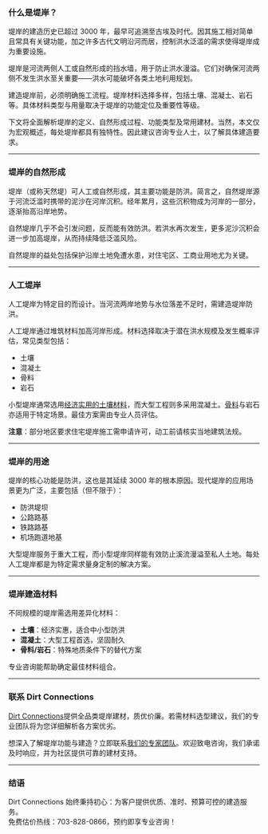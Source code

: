 ### 什么是堤岸？

堤岸的建造历史已超过 3000 年，最早可追溯至古埃及时代。因其施工相对简单且常具有关键功能，加之许多古代文明沿河而居，控制洪水泛滥的需求使得堤岸成为重要设施。

堤岸是河流两侧人工或自然形成的挡水墙，用于防止洪水漫溢。它们对确保河流两侧不发生洪水至关重要——洪水可能破坏各类土地利用规划。

建造堤岸前，必须明确施工流程。堤岸材料选择多样，包括土壤、混凝土、岩石等。具体材料类型与用量取决于堤岸的功能定位及重要性等级。

下文将全面解析堤岸的定义、自然形成过程、功能类型及常用建材。当然，本文仅为宏观概述，每处堤岸都具有独特性。因此建议咨询专业人士，以了解具体建造要求。

---

### 堤岸的自然形成

堤岸（或称天然堤）可人工或自然形成，其主要功能是防洪。简言之，自然堤岸源于河流泛滥时携带的泥沙在河岸沉积。经年累月，这些沉积物成为河岸的一部分，逐渐抬高沿岸地势。

自然堤岸几乎不会引发问题，反而能有效防洪。若洪水再次发生，更多泥沙沉积会进一步加高堤岸，从而持续降低泛滥风险。

自然堤岸的益处包括保护沿岸土地免遭水患，对住宅区、工商业用地尤为关键。

---

### 人工堤岸

人工堤岸为特定目的而设计。当河流两岸地势与水位落差不足时，需建造堤岸防洪。

人工堤岸通过堆筑材料加高河岸形成。材料选择取决于潜在洪水规模及发生概率评估，常见类型包括：

- 土壤
- 混凝土
- 骨料
- 岩石

小型堤岸通常选用[经济实用的土壤材料](https://www.dirtconnections.com/fill-dirt-delivery-sales-work-near-me/)，而大型工程则多采用混凝土。[骨料](https://www.gravelfacts.ca/what-is-aggregate-1)与岩石亦适用于特定场景。最佳方案需由专业人员评估。

**注意**：部分地区要求住宅堤岸施工需申请许可，动工前请核实当地建筑法规。

---

### 堤岸的用途

堤岸的核心功能是防洪，这也是其延续 3000 年的根本原因。现代堤岸的应用场景更为广泛，主要包括（但不限于）：

- 防洪堤坝
- 公路路基
- 铁路路基
- 机场跑道地基

大型堤岸服务于重大工程，而小型堤岸同样能有效防止溪流漫溢至私人土地。每处人工堤岸都是为特定需求量身定制的解决方案。

---

### 堤岸建造材料

不同规模的堤岸需选用差异化材料：

- **土壤**：经济实惠，适合中小型防洪
- **混凝土**：大型工程首选，坚固耐久
- **骨料/岩石**：特殊地质条件下的替代方案

专业咨询能帮助确定最佳材料组合。

---

### 联系 Dirt Connections

[Dirt Connections](https://dirtconnectionspro.com/)提供全品类堤岸建材，质优价廉。若需材料选型建议，我们的专业团队将为您详细解析各方案优劣。

想深入了解堤岸功能与建造？立即联系[我们的专家团队](https://checkout.dirtconnections.com/order/)。欢迎致电咨询，我们承诺及时响应，并为社区提供可靠的建材支持。

---

### 结语

Dirt Connections 始终秉持初心：为客户提供优质、准时、预算可控的建造服务。  
免费估价热线：703-828-0866，预约即享专业咨询！
